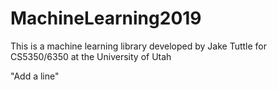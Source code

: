 # MachineLearning2019

This is a machine learning library developed by Jake Tuttle for CS5350/6350 at the University of Utah

"Add a line" 
